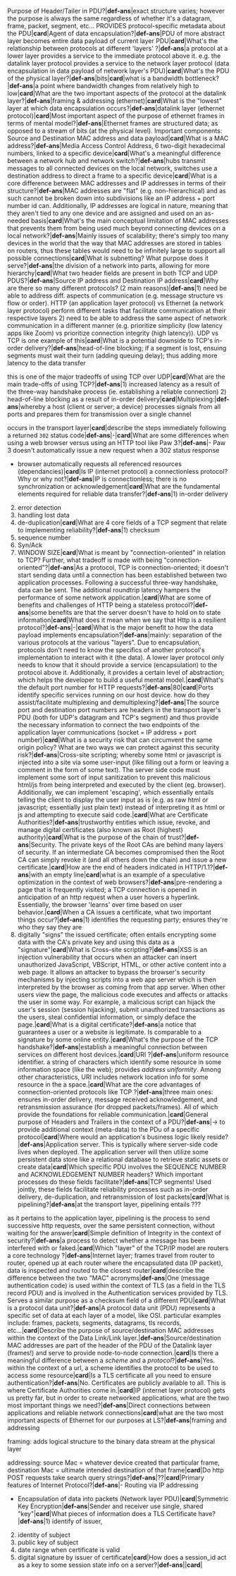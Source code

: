 Purpose of Header/Tailer in PDU?|__def-ans__|exact structure varies; however the purpose is always the same regardless of whether it's a datagram, frame, packet, segment, etc... PROVIDES protocol-specific metadata about the PDU|__card__|Agent of data encapsulation?|__def-ans__|PDU of more abstract layer becomes entire data payload of current layer PDU|__card__|What's the relationship between protocols at different 'layers' ?|__def-ans__|a protocol at a lower layer provides a service to the immediate protocol above it. e.g. the datalink layer protocol provides a service to the network layer protocol (data encapsulation in data payload of network layer's PDU)|__card__|What's the PDU of the physical layer?|__def-ans__|bits|__card__|what is a bandwidth bottleneck?|__def-ans__|a point where bandwidth changes from relatively high to low|__card__|What are the two important aspects of the protocol at the datalink layer?|__def-ans__|framing & addressing (ethernet)|__card__|What is the "lowest" layer at which data encapsulation occurs?|__def-ans__|datalink layer (ethernet protocol)|__card__|Most important aspect of the purpose of ethernet frames in terms of mental model?|__def-ans__|Ethernet frames are structured data; as opposed to a stream of bits (at the physical level). Important components: Source and Destination MAC address and data payload|__card__|What is a MAC address?|__def-ans__|Media Access Control Address, 6 two-digit hexadecimal numbers, linked to a specific device|__card__|What's a meaningful difference between a network hub and network switch?|__def-ans__|hubs transmit messages to all connected devices on the local network, switches use a destination address to direct a frame to a specific device|__card__|What is a core difference between MAC addresses and IP addresses in terms of their structure?|__def-ans__|MAC addresses are "flat" (e.g. non-hierarchical) and as such cannot be broken down into subdivisions like an IP address + port number id can. Additionally, IP addresses are logical in nature, meaning that they aren't tied to any one device and are assigned and used on an as-needed basis|__card__|What's the main conceptual limitation of MAC addresses that prevents them from being used much beyond connecting devices on a local network?|__def-ans__|Mainly issues of scalability; there's simply too many devices in the world that the way that MAC addresses are stored in tables on routers, thus these tables would need to be infinitely large to support all possible connections|__card__|What is subnetting? What purpose does it serve?|__def-ans__|the division of a network into parts, allowing for more hierarchy|__card__|What two header fields are present in both TCP and UDP PDUS?|__def-ans__|Source IP address and Destination IP address|__card__|Why are there so many different protocols? (2 main reasons)|__def-ans__|1) need be able to address diff. aspects of communication (e.g. message structure vs flow or order). HTTP (an application layer protocol) vs Ethernet (a network layer protocol) perform different tasks that facilitate communication at their respective layers
2) need to be able to address the same aspect of network communication in a different manner (e.g. prioritize simplicity (low latency apps like Zoom) vs prioritize connection integrity (high latency)). UDP vs TCP is one example of this|__card__|What is a potential downside to TCP's in-order delivery?|__def-ans__|head-of-line blocking; if a segment is lost, ensuing segments must wait their turn (adding queuing delay); thus adding more latency to the data transfer

this is one of the major tradeoffs of using TCP over UDP|__card__|What are the main trade-offs of using TCP?|__def-ans__|1) increased latency as a result of the three-way handshake process (ie. establishing a reliable connection)
2) head-of-line blocking as a result of in-order delivery|__card__|Multiplexing:|__def-ans__|whereby a host (client or server; a device) processes signals from all ports and prepares them for transmission over a single channel

occurs in the transport layer|__card__|describe the steps immediately following a returned `302` status code|__def-ans__|-|__card__|What are some differences when using a web browser versus using an HTTP tool like Paw 3?|__def-ans__|- Paw 3 doesn't automatically issue a new request when a 302 status response
- browser automatically requests all referenced resources (dependancies)|__card__|Is IP (internet protocol) a connectionless protocol? Why or why not?|__def-ans__|IP is connectionless; there is no synchronization or acknowledgement|__card__|What are the fundamental elements required for reliable data transfer?|__def-ans__|1) in-order delivery
2) error detection
3) handling lost data
4) de-duplication|__card__|What are 4 core fields of a TCP segment that relate to implementing reliability?|__def-ans__|1) checksum
2) sequence number
3) Syn/Ack
4) WINDOW SIZE|__card__|What is meant by "connection-oriented" in relation to TCP? Further, what tradeoff is made with being "connection-oriented"?|__def-ans__|As a protocol, TCP is connection-oriented; it doesn't start sending data until a connection has been established between two application processes. Following a successful three-way handshake, data can be sent. The additional roundtrip latency hampers the performance of some network application.|__card__|What are some of benefits and challenges of HTTP being a stateless protocol?|__def-ans__|some benefits are that the server doesn't have to hold on to state information|__card__|What does it mean when we say that Http is a resilient protocol?|__def-ans__|-|__card__|What is the major benefit to how the data payload implements encapsulation?|__def-ans__|mainly: separation of the various protocols at the various "layers". Due to encapsulation, protocols don't need to know the specifics of another protocol's implementation to interact with it (the data). A lower layer protocol only needs to know that it should provide a service (encapsulation) to the protocol above it. Additionally, it provides a certain level of abstraction; which helps the developer to build a useful mental model.|__card__|What's the default port number for HTTP requests?|__def-ans__|80|__card__|Ports identify specific services running on our host device. how do they assist/facilitate multiplexing and demultiplexing?|__def-ans__|The source port and destination port numbers are headers in the transport layer's PDU (both for UDP's datagram and TCP's segment) and thus provide the necessary information to connect the two endpoints of the application layer communications (socket = IP address + port number)|__card__|What is a security risk that can circumvent the same origin policy? What are two ways we can protect against this security risk?|__def-ans__|Cross-site scripting; whereby some html or javascript is injected into a site via some user-input (like filling out a form or leaving a comment in the form of some text). The server side code must implement some sort of input sanitization to prevent this malicious html/js from being interpreted and executed by the client (eg. browser). Additionally, we can implement 'escaping', which essentially entails telling the client to display the user input as is (e.g. as raw html or javascript; essentially just plain text) instead of interpreting it as html or js and attempting to execute said code.|__card__|What are Certificate Authorities?|__def-ans__|trustworthy entities which issue, revoke, and manage digital certificates (also known as Root (highest) authority)|__card__|What is the purpose of the chain of trust?|__def-ans__|Security. The private keys of the Root CAs are behind many layers of security. If an intermediate CA becomes compromised then the Root CA can simply revoke it (and all others down the chain) and issue a new certificate.|__card__|How are the end of headers indicated in HTTP/1.1?|__def-ans__|with an empty line|__card__|what is an example of a speculative optimization in the context of web browsers?|__def-ans__|pre-rendering a page that is frequently visited; a TCP connection is opened in anticipation of an http request when a user hovers a hyperlink. Essentially, the browser 'learns' over time based on user behavior.|__card__|When a CA issues a certificate, what two important things occur?|__def-ans__|1) identifies the requesting party; ensures they're who they say they are
2) digitally "signs" the issued certificate; often entails encrypting some data with the CA's private key and using this data as a "signature"|__card__|What is Cross-site scripting?|__def-ans__|XSS is an injection vulnerability that occurs when an attacker can insert unauthorized JavaScript, VBScript, HTML, or other active content into a web page. It allows an attacker to bypass the browser's security mechanisms by injecting scripts into a web app server which is then interpreted by the browser as coming from that app server. When other users view the page, the malicious code executes and affects or attacks the user in some way. For example, a malicious script can hijack the user's session (session hijacking), submit unauthorized transactions as the users, steal confidential information, or simply deface the page.|__card__|What is a digital certificate?|__def-ans__|a notice that guarantees a user or a website is legitimate. Is comparable to a signature by some online entity.|__card__|What's the purpose of the TCP handshake?|__def-ans__|establish a meaningful connection between services on different host devices.|__card__|URI ?|__def-ans__|uniform resource identifier. a string of characters which identify some resource in some information space (like the web); provides _address uniformity_. Among other characteristics, URI includes network location info for some resource in the a space.|__card__|What are the core advantages of connection-oriented protocols like TCP ?|__def-ans__|three main ones: ensures in-order delivery, message received acknowledgement, and retransmission assurance (for dropped packets/frames). All of which provide the foundations for reliable communication.|__card__|General purpose of Headers and Trailers in the context of a PDU?|__def-ans__|-> to provide additional context (meta-data) to the PDu of a specific protocol|__card__|Where would an application's business logic likely reside?|__def-ans__|Application server. This is typically where server-side code lives when deployed. The application server will then utilize some persistent data store like a relational database to retrieve static assets or create data|__card__|Which specific PDU involves the SEQUENCE NUMBER and ACKNOWLEDGEMENT NUMBER headers? Which important processes do these fields facilitate?|__def-ans__|TCP segments! Used jointly, these fields facilitate reliability processes such as in-order delivery, de-duplication, and retransmission of lost packets|__card__|What is pipelining?|__def-ans__|at the transport layer, pipelining entails ???

as it pertains to the application layer, pipelining is the process to send successive http requests, over the same persistent connection, without waiting for the answer|__card__|Simple definition of Integrity in the context of security?|__def-ans__|a process to detect whether a message has been interfered with or faked.|__card__|Which "layer" of the TCP/IP model are routers a core technology ?|__def-ans__|Internet layer; frames travel from router to router, opened up at each router where the encapsulated data (IP packet), data is inspected and routed to the closest router|__card__|describe the difference between the two "MAC" acronyms|__def-ans__|One (message authentication code) is used within the context of TLS (as a field in the TLS record PDU) and is involved in the Authentication services provided by TLS. Serves a similar purpose as a checksum field of a different PDU|__card__|What is a protocol data unit?|__def-ans__|A protocol data unit (PDU) represents a specific set of data at each layer of a model, like OSI. particular examples include: frames, packets, segments, datagrams, tls records, etc...|__card__|Describe the purpose of source/destination MAC addresses within the context of the Data Link/Link layer.|__def-ans__|Source/destination MAC addresses are part of the header of the PDU of the Datalink layer (frames!) and serve to provide node-to-node connection.|__card__|Is there a meaningful difference between a _scheme_ and a _protocol_?|__def-ans__|Yes. within the context of a url, a scheme identifies the protocol to be used to access some resource|__card__|Is a TLS certificate all you need to ensure authentication?|__def-ans__|No. Certificates are publicly available to all. This is where Certificate Authorities come in.|__card__|IP (internet layer protocol) gets us pretty far, but in order to create networked applications, what are the two most important things we need?|__def-ans__|Direct connections between applications and reliable network connections|__card__|what are the two most important aspects of Ethernet for our purposes at LS?|__def-ans__|framing and addressing

framing: adds logical structure to the binary data stream at the physical layer

addressing: source Mac = whatever device created that particular frame, destination Mac = ultimate intended destination of that frame|__card__|Do http POST requests take search query strings?|__def-ans__|??|__card__|Primary features of Internet Protocol?|__def-ans__|- Routing via IP addressing
- Encapsulation of data into packets (Network layer PDU)|__card__|Symmetric Key Encryption|__def-ans__|Sender and receiver use single, shared "key"|__card__|What pieces of information does a TLS Certificate have?|__def-ans__|1) identify of issuer,
2) identity of subject
3) public key of subject
4) date range when certificate is valid
5) digital signature by issuer of certificate|__card__|How does a session_id act as a key to some session state info on a server?|__def-ans__||__card__|